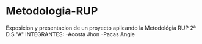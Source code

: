# Metodologia-RUP
Exposicion y presentacion de un proyecto aplicando la Metodológia RUP
2ª D.S "A"
INTEGRANTES:
  -Acosta Jhon 
  -Pacas Angie
